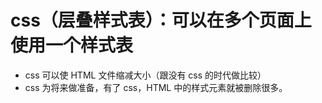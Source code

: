 # css（层叠样式表）：可以在多个页面上使用一个样式表

* css 可以使 HTML 文件缩减大小（跟没有 css 的时代做比较）
* css 为将来做准备，有了 css，HTML 中的样式元素就被删除很多。
